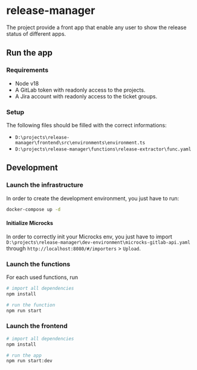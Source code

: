 # release-manager

The project provide a front app that enable any user to show the release status of different apps.

## Run the app

### Requirements

- Node v18
- A GitLab token with readonly access to the projects.
- A Jira account with readonly access to the ticket groups.

### Setup

The following files should be filled with the correct informations:
- `D:\projects\release-manager\frontend\src\environments\environment.ts`
- `D:\projects\release-manager\functions\release-extractor\func.yaml`

## Development

### Launch the infrastructure

In order to create the development environment, you just have to run:
```sh
docker-compose up -d
```

#### Initialize Microcks

In order to correctly init your Microcks env, you just have to import `D:\projects\release-manager\dev-environment\microcks-gitlab-api.yaml` through `http://localhost:8080/#/importers` > `Upload`.

### Launch the functions

For each used functions, run
```sh
# import all dependencies
npm install

# run the function
npm run start
```

### Launch the frontend

```sh
# import all dependencies
npm install

# run the app
npm run start:dev
```
